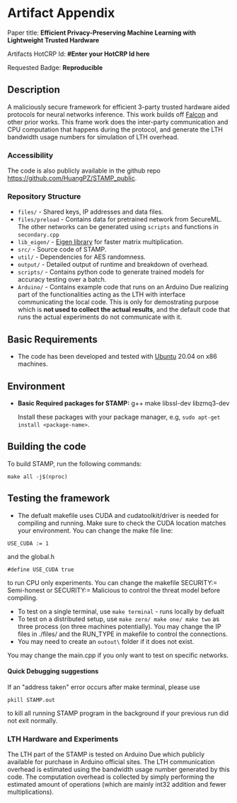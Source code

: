 # Artifact Appendix

Paper title: **Efficient Privacy-Preserving Machine Learning with Lightweight Trusted Hardware**

Artifacts HotCRP Id: **#Enter your HotCRP Id here**

Requested Badge: **Reproducible**

## Description

A maliciously secure framework for efficient 3-party trusted hardware aided protocols for neural networks inference. This work builds off [Falcon](https://github.com/snwagh/falcon-public) and other prior works. This frame work does the inter-party communication and CPU computation that happens during the protocol, and generate the LTH bandwidth usage numbers for simulation of LTH overhead.

### Accessibility
The code is also publicly available in the github repo https://github.com/HuangPZ/STAMP_public.

### Repository Structure

* `files/`    - Shared keys, IP addresses and data files.
* `files/preload`    - Contains data for pretrained network from SecureML. The other networks can be generated using `scripts` and functions in `secondary.cpp`
* `lib_eigen/`    - [Eigen library](http://eigen.tuxfamily.org/) for faster matrix multiplication.
* `src/`    - Source code of STAMP.
* `util/` - Dependencies for AES randomness.
* `output/` - Detailed output of runtime and breakdown of overhead.
* `scripts/` - Contains python code to generate trained models for accuracy testing over a batch.
* `Arduino/` - Contains example code that runs on an Arduino Due realizing part of the functionalities acting as the LTH with interface communicating the local code. This is only for demostrating purpose which is **not used to collect the actual results**, and the default code that runs the actual experiments do not communicate with it.

## Basic Requirements
* The code has been developed and tested with [Ubuntu](http://www.ubuntu.com/) 20.04 on x86 machines.

## Environment
* **Basic Required packages for STAMP:**
  g++
  make
  libssl-dev
  libzmq3-dev

  Install these packages with your package manager, e.g, `sudo apt-get install <package-name>`.

## Building the code

To build STAMP, run the following commands:

```
make all -j$(nproc)
```


## Testing the framework
- The defualt makefile uses CUDA and cudatoolkit/driver is needed for compiling and running. Make sure to check the CUDA location matches your environment. You can change the make file line:
```
USE_CUDA := 1
```
and the global.h
```
#define USE_CUDA true
```
to run CPU only experiments. You can change the makefile SECURITY:= Semi-honest or SECURITY:= Malicious to control the threat model before compiling.

- To test on a single terminal, use `make terminal` - runs locally by defualt
- To test on a distributed setup, use `make zero/ make one/ make two` as three process (on three machines potentially). You may change the IP files in ./files/ and the RUN_TYPE in makefile to control the connections.
- You may need to create an `outout\` folder if it does not exist.

You may change the main.cpp if you only want to test on specific networks. 


#### Quick Debugging suggestions
If an "address taken" error occurs after make terminal, please use 
```
pkill STAMP.out
```
to kill all running STAMP program in the background if your previous run did not exit normally.

### LTH Hardware and Experiments
The LTH part of the STAMP is tested on Arduino Due which publicly available for purchase in Arduino official sites. The LTH communication overhead is estimated using the bandwidth usage number generated by this code. The computation overhead is collected by simply performing the estimated amount of operations (which are mainly int32 addition and fewer multiplications). 